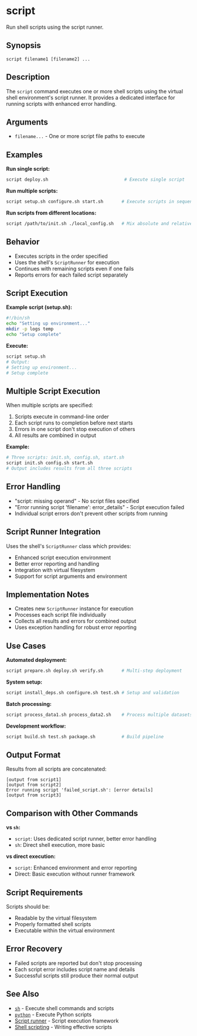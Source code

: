 # script

Run shell scripts using the script runner.

## Synopsis

```
script filename1 [filename2] ...
```

## Description

The `script` command executes one or more shell scripts using the virtual shell environment's script runner. It provides a dedicated interface for running scripts with enhanced error handling.

## Arguments

- `filename...` - One or more script file paths to execute

## Examples

**Run single script:**
```bash
script deploy.sh                             # Execute single script
```

**Run multiple scripts:**
```bash
script setup.sh configure.sh start.sh       # Execute scripts in sequence
```

**Run scripts from different locations:**
```bash
script /path/to/init.sh ./local_config.sh   # Mix absolute and relative paths
```

## Behavior

- Executes scripts in the order specified
- Uses the shell's `ScriptRunner` for execution
- Continues with remaining scripts even if one fails
- Reports errors for each failed script separately

## Script Execution

**Example script (setup.sh):**
```bash
#!/bin/sh
echo "Setting up environment..."
mkdir -p logs temp
echo "Setup complete"
```

**Execute:**
```bash
script setup.sh
# Output:
# Setting up environment...
# Setup complete
```

## Multiple Script Execution

When multiple scripts are specified:
1. Scripts execute in command-line order
2. Each script runs to completion before next starts
3. Errors in one script don't stop execution of others
4. All results are combined in output

**Example:**
```bash
# Three scripts: init.sh, config.sh, start.sh
script init.sh config.sh start.sh
# Output includes results from all three scripts
```

## Error Handling

- "script: missing operand" - No script files specified
- "Error running script 'filename': error_details" - Script execution failed
- Individual script errors don't prevent other scripts from running

## Script Runner Integration

Uses the shell's `ScriptRunner` class which provides:
- Enhanced script execution environment
- Better error reporting and handling
- Integration with virtual filesystem
- Support for script arguments and environment

## Implementation Notes

- Creates new `ScriptRunner` instance for execution
- Processes each script file individually
- Collects all results and errors for combined output
- Uses exception handling for robust error reporting

## Use Cases

**Automated deployment:**
```bash
script prepare.sh deploy.sh verify.sh       # Multi-step deployment
```

**System setup:**
```bash
script install_deps.sh configure.sh test.sh # Setup and validation
```

**Batch processing:**
```bash
script process_data1.sh process_data2.sh    # Process multiple datasets
```

**Development workflow:**
```bash
script build.sh test.sh package.sh          # Build pipeline
```

## Output Format

Results from all scripts are concatenated:
```
[output from script1]
[output from script2]
Error running script 'failed_script.sh': [error details]
[output from script3]
```

## Comparison with Other Commands

**vs `sh`:**
- `script`: Uses dedicated script runner, better error handling
- `sh`: Direct shell execution, more basic

**vs direct execution:**
- `script`: Enhanced environment and error reporting
- Direct: Basic execution without runner framework

## Script Requirements

Scripts should be:
- Readable by the virtual filesystem
- Properly formatted shell scripts
- Executable within the virtual environment

## Error Recovery

- Failed scripts are reported but don't stop processing
- Each script error includes script name and details
- Successful scripts still produce their normal output

## See Also

- [`sh`](sh.md) - Execute shell commands and scripts
- [`python`](python.md) - Execute Python scripts
- [Script runner](../../README.md#script-runner) - Script execution framework
- [Shell scripting](../../README.md#scripting) - Writing effective scripts